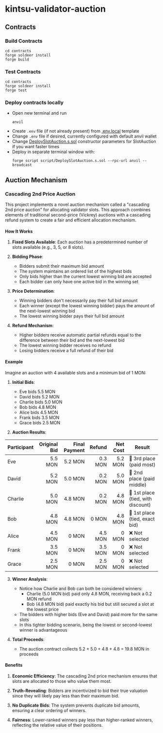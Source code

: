 # kintsu-validator-auction

## Contracts

### Build Contracts
```shell
cd contracts
forge soldeer install
forge build
```

### Test Contracts
```shell
cd contracts
forge soldeer install
forge test
```

### Deploy contracts locally

- Open new terminal and run
  ```shell
  anvil
  ```
- Create `.env` file (if not already present) from [.env.local](.env.local) template
- Change `.env` file if desired, currently configured with default anvil wallet
- Change [DeploySlotAuction.s.sol](script/DeploySlotAuction.s.sol) constructor parameters for SlotAuction if you want faster times
- Deploy in separate terminal window with:
  ```shell
  forge script script/DeploySlotAuction.s.sol --rpc-url anvil --broadcast
  ```

## Auction Mechanism

### Cascading 2nd Price Auction

This project implements a novel auction mechanism called a "cascading 2nd price auction" for allocating validator slots. This approach combines elements of traditional second-price (Vickrey) auctions with a cascading refund system to create a fair and efficient allocation mechanism.

#### How It Works

1. **Fixed Slots Available**: Each auction has a predetermined number of slots available (e.g., 3, 5, or 8 slots).

2. **Bidding Phase**: 
   - Bidders submit their maximum bid amount
   - The system maintains an ordered list of the highest bids
   - Only bids higher than the current lowest winning bid are accepted
   - Each bidder can only have one active bid in the winning set

3. **Price Determination**:
   - Winning bidders don't necessarily pay their full bid amount
   - Each winner (except the lowest winning bidder) pays the amount of the next-lowest winning bid
   - The lowest winning bidder pays their full bid amount

4. **Refund Mechanism**:
   - Higher bidders receive automatic partial refunds equal to the difference between their bid and the next-lowest bid
   - The lowest winning bidder receives no refund
   - Losing bidders receive a full refund of their bid

#### Example

Imagine an auction with 4 available slots and a minimum bid of 1 MON:

1. **Initial Bids**:
   - Eve bids 5.5 MON 
   - David bids 5.2 MON
   - Charlie bids 5.0 MON
   - Bob bids 4.8 MON
   - Alice bids 4.5 MON
   - Frank bids 3.5 MON
   - Grace bids 2.5 MON

2. **Auction Results**:

| Participant | Original Bid | Final Payment | Refund | Net Cost | Result |
|-------------|------------:|-------------:|-------:|---------:|--------|
| Eve         | 5.5 MON     | 5.2 MON      | 0.3 MON| 5.2 MON  | 🥉 3rd place (paid most) |
| David       | 5.2 MON     | 5.0 MON      | 0.2 MON| 5.0 MON  | 🥈 2nd place (paid middle) |
| Charlie     | 5.0 MON     | 4.8 MON      | 0.2 MON| 4.8 MON  | 🥇 1st place (tied, with discount) |
| Bob         | 4.8 MON     | 4.8 MON      | 0 MON  | 4.8 MON  | 🥇 1st place (tied, exact bid) |
| Alice       | 4.5 MON     | 0 MON        | 4.5 MON| 0 MON    | ❌ Not selected |
| Frank       | 3.5 MON     | 0 MON        | 3.5 MON| 0 MON    | ❌ Not selected |
| Grace       | 2.5 MON     | 0 MON        | 2.5 MON| 0 MON    | ❌ Not selected |

3. **Winner Analysis**:
   - Notice how Charlie and Bob can both be considered winners:
     - Charlie (5.0 MON bid) paid only 4.8 MON, receiving back a 0.2 MON refund
     - Bob (4.8 MON bid) paid exactly his bid but still secured a slot at the lowest price
   - The bidders with higher bids (Eve and David) paid more for the same slots
   - In this tighter bidding scenario, being the lowest or second-lowest winner is advantageous

4. **Total Proceeds**:
   - The auction contract collects 5.2 + 5.0 + 4.8 + 4.8 = 19.8 MON in proceeds

#### Benefits

1. **Economic Efficiency**: The cascading 2nd price mechanism ensures that slots are allocated to those who value them most.

2. **Truth-Revealing**: Bidders are incentivized to bid their true valuation since they will likely pay less than their maximum bid.

3. **No Duplicate Bids**: The system prevents duplicate bid amounts, ensuring a clear ordering of winners.

4. **Fairness**: Lower-ranked winners pay less than higher-ranked winners, reflecting the relative value of their positions.
